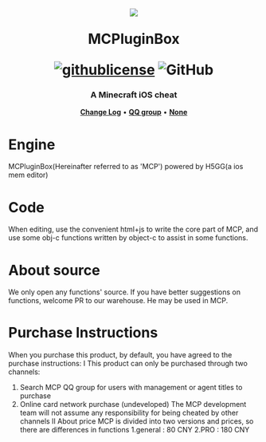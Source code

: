 <h1 align="center">
    <img src="https://avatars.githubusercontent.com/u/116565741?s=400&u=5cd6aaba9103ca258407f9f64d5cbd95c9967fb5&v=4">
    <p>MCPluginBox</p>
    <a href="https://img.shields.io/badge/license-MIT-green"><img src="https://img.shields.io/badge/license-MIT-green" alt="githublicense"></a>
    <img alt="GitHub" src="https://img.shields.io/github/license/MCPluginBox/MCPluginBox">
</h1>
<h3 align="center">A Minecraft iOS cheat</h3>
<p align="center">
    <strong><a href="CHANGELOG.md">Change Log</a></strong>
    •
    <strong><a href="https://qm.qq.com/cgi-bin/qm/qr?k=RRgf17j1MSV2ajHHiVn_afaFsW7CMVIK&jump_from=webapi&authKey=W26MUk0kXqUfVOoxAd9BbkPk/GdXB1w7rf/DcjmzNOX3ID3gliMxiWPMRgYG/fXx">QQ group</a></strong>
    •
    <strong><a href="">None</a></strong>
</p>
 
 # Engine
 MCPluginBox(Hereinafter referred to as 'MCP') powered by H5GG(a ios mem editor)
 # Code
 When editing, use the convenient html+js to write the core part of MCP, and use some obj-c functions written by object-c to assist in some functions.
 # About source
 We only open any functions' source. If you have better suggestions on functions, welcome PR to our warehouse. He may be used in MCP.
 # Purchase Instructions
 When you purchase this product, by default, you have agreed to the purchase instructions:
I This product can only be purchased through two channels:
1. Search MCP QQ group for users with management or agent titles to purchase
2. Online card network purchase (undeveloped)
The MCP development team will not assume any responsibility for being cheated by other channels
II About price
MCP is divided into two versions and prices, so there are differences in functions
1.general : 80 CNY
2.PRO : 180 CNY
